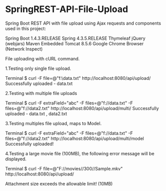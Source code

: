 # SpringREST-API-File-Upload


Spring Boot REST API with  file upload using Ajax requests and components used in this project:

Spring Boot 1.4.3.RELEASE
Spring 4.3.5.RELEASE
Thymeleaf
jQuery (webjars)
Maven
Embedded Tomcat 8.5.6
Google Chrome Browser (Network Inspect)

File uploading  with cURL command.

1.Testing only  single file upload.

Terminal
$ curl -F file=@"f:\\data.txt" http://localhost:8080/api/upload/
Successfully uploaded - data.txt

2.Testing  with multiple file uploads 

Terminal
$ curl -F extraField="abc" -F files=@"f://data.txt" -F files=@"f://data2.txt"  http://localhost:8080/api/upload/multi/
Successfully uploaded - data.txt , data2.txt


3.Testing  multiples file upload, maps to Model.

Terminal
$ curl -F extraField="abc" -F files=@"f://data.txt" -F files=@"f://data2.txt"  http://localhost:8080/api/upload/multi/model
Successfully uploaded!

4.Testing  a large movie file (100MB), the following error message will be displayed.

Terminal
$ curl -F file=@"F://movies//300//Sample.mkv"  http://localhost:8080/api/upload/

Attachment size exceeds the allowable limit! (10MB)
